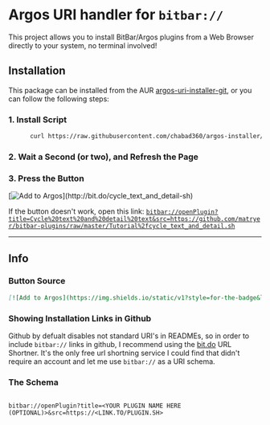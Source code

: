 # Argos URI handler for `bitbar://`

This project allows you to install BitBar/Argos plugins from a Web Browser directly to your system, no terminal involved!

## Installation

This package can be installed from the AUR [argos-uri-installer-git](https://aur.archlinux.org/packages/argos-uri-installer-git/), or you can follow the following steps:

### 1. Install Script

  ```bash
        curl https://raw.githubusercontent.com/chabad360/argos-installer/master/install.sh | sudo sh
  ```

### 2. Wait a Second (or two), and Refresh the Page

### 3. Press the Button

[![Add to Argos](https://img.shields.io/static/v1?style=for-the-badge&logo=addthis&message=Add+to+Argos&color=green&logoColor=white&label=&link="bitbar://openPlugin?title=Cycle%20text%20and%20detail%20text&src="https://github.com/matryer/bitbar-plugins/raw/master/Tutorial%2fcycle_text_and_detail.sh")](http://bit.do/cycle_text_and_detail-sh)

If the button doesn't work, open this link: [`bitbar://openPlugin?title=Cycle%20text%20and%20detail%20text&src=https://github.com/matryer/bitbar-plugins/raw/master/Tutorial%2fcycle_text_and_detail.sh`](http://bit.do/cycle_text_and_detail-sh)

___

## Info

### Button Source

```markdown
[![Add to Argos](https://img.shields.io/static/v1?style=for-the-badge&logo=addthis&message=Add+to+Argos&color=green&logoColor=white&label=&link="bitbar://openPlugin?title=<YOUR PLUGIN NAME HERE (OPTIONAL)>&src=https://<LINK.TO/PLUGIN.SH>")](<SHORTENED LINK>)
```

### Showing Installation Links in Github

Github by defualt disables not standard URI's in READMEs, so in order to include `bitbar://` links in github, I recommend using the [bit.do](bit.do) URL Shortner.
It's the only free url shortning service I could find that didn't require an account and let me use `bitbar://` as a URI schema.

### The Schema

```uri

bitbar://openPlugin?title=<YOUR PLUGIN NAME HERE (OPTIONAL)>&src=https://<LINK.TO/PLUGIN.SH>

```
